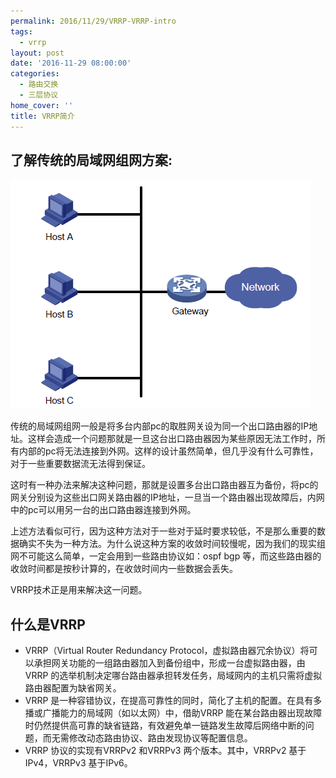 ```yaml
---
permalink: 2016/11/29/VRRP-VRRP-intro
tags:
  - vrrp
layout: post
date: '2016-11-29 08:00:00'
categories:
  - 路由交换
  - 三层协议
home_cover: ''
title: VRRP简介
---
```


## 了解传统的局域网组网方案:


![5ab8ea519bfba.png](../post_images/3aaeeeb321b8feabce604904f1907bb8.png)


传统的局域网组网一般是将多台内部pc的取胜网关设为同一个出口路由器的IP地址。这样会造成一个问题那就是一旦这台出口路由器因为某些原因无法工作时，所有内部的pc将无法连接到外网。这样的设计虽然简单，但几乎没有什么可靠性，对于一些重要数据流无法得到保证。


这时有一种办法来解决这种问题，那就是设置多台出口路由器互为备份，将pc的网关分别设为这些出口网关路由器的IP地址，一旦当一个路由器出现故障后，内网中的pc可以用另一台的出口路由器连接到外网。


上述方法看似可行，因为这种方法对于一些对于延时要求较低，不是那么重要的数据确实不失为一种方法。为什么说这种方案的收敛时间较慢呢，因为我们的现实组网不可能这么简单，一定会用到一些路由协议如：ospf bgp 等，而这些路由器的收敛时间都是按秒计算的，在收敛时间内一些数据会丢失。


VRRP技术正是用来解决这一问题。


## 什么是VRRP

- VRRP（Virtual Router Redundancy Protocol，虚拟路由器冗余协议）将可以承担网关功能的一组路由器加入到备份组中，形成一台虚拟路由器，由VRRP 的选举机制决定哪台路由器承担转发任务，局域网内的主机只需将虚拟路由器配置为缺省网关。
- VRRP 是一种容错协议，在提高可靠性的同时，简化了主机的配置。在具有多播或广播能力的局域网（如以太网）中，借助VRRP 能在某台路由器出现故障时仍然提供高可靠的缺省链路，有效避免单一链路发生故障后网络中断的问题，而无需修改动态路由协议、路由发现协议等配置信息。
- VRRP 协议的实现有VRRPv2 和VRRPv3 两个版本。其中，VRRPv2 基于IPv4，VRRPv3 基于IPv6。
